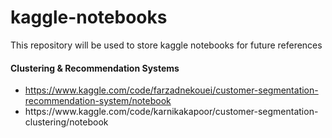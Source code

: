 # kaggle-notebooks
This repository will be used to store kaggle notebooks for future references



#### **Clustering & Recommendation Systems**

<ul>
  <li>
    <a href="https://www.kaggle.com/code/farzadnekouei/customer-segmentation-recommendation-system/notebook" target="_blank">https://www.kaggle.com/code/farzadnekouei/customer-segmentation-recommendation-system/notebook</a>
  </li>
  
  <li>
    https://www.kaggle.com/code/karnikakapoor/customer-segmentation-clustering/notebook
  </li>

  
</ul>

